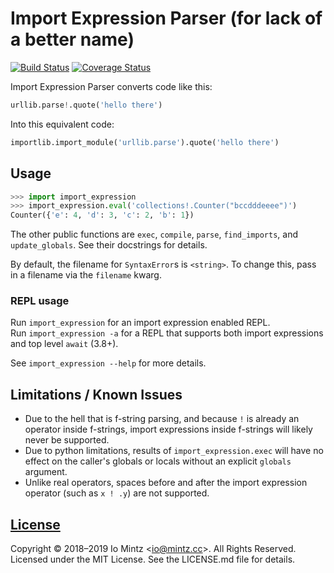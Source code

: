 # Import Expression Parser (for lack of a better name)

[![Build Status](https://img.shields.io/travis/iomintz/import-expression-parser/main.svg?label=tests)](https://travis-ci.org/iomintz/import-expression-parser)
[![Coverage Status](https://coveralls.io/repos/github/iomintz/import-expression-parser/badge.svg?branch=main)](https://coveralls.io/github/iomintz/import-expression-parser?branch=main)

Import Expression Parser converts code like this:

```py
urllib.parse!.quote('hello there')
```

Into this equivalent code:
```py
importlib.import_module('urllib.parse').quote('hello there')
```

## Usage

```py
>>> import import_expression
>>> import_expression.eval('collections!.Counter("bccdddeeee")')
Counter({'e': 4, 'd': 3, 'c': 2, 'b': 1})
```

The other public functions are `exec`, `compile`, `parse`, `find_imports`, and `update_globals`. See their docstrings for details.

By default, the filename for `SyntaxError`s is `<string>`.
To change this, pass in a filename via the `filename` kwarg.

### REPL usage

Run `import_expression` for an import expression enabled REPL. \
Run `import_expression -a` for a REPL that supports both import expressions and top level `await` (3.8+).

See `import_expression --help` for more details. 

## Limitations / Known Issues

* Due to the hell that is f-string parsing, and because `!` is already an operator inside f-strings,
  import expressions inside f-strings will likely never be supported.
* Due to python limitations, results of `import_expression.exec` will have no effect on the caller's globals or locals
  without an explicit `globals` argument.
* Unlike real operators, spaces before and after the import expression operator (such as `x ! .y`) are not supported.

## [License](https://github.com/bmintz/import-expression-parser/blob/main/LICENSE)

Copyright © 2018–2019 Io Mintz <<io@mintz.cc>>. All Rights Reserved. \
Licensed under the MIT License. See the LICENSE.md file for details.
